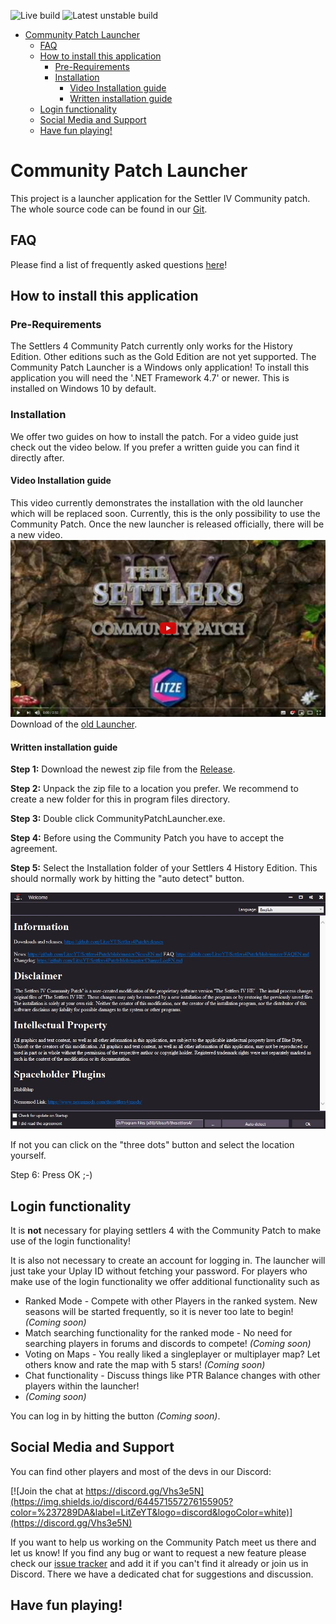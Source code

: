 ![Live build](https://github.com/Settlers4Modding/CommunityPatchLauncher/workflows/Live%20build/badge.svg)
![Latest unstable build](https://github.com/Settlers4Modding/CommunityPatchLauncher/workflows/Latest%20unstable%20build/badge.svg)

- [Community Patch Launcher](#community-patch-launcher)
  - [FAQ](#faq)
  - [How to install this application](#how-to-install-this-application)
    - [Pre-Requirements](#pre-requirements)
    - [Installation](#installation)
      - [Video Installation guide](#video-installation-guide)
      - [Written installation guide](#written-installation-guide)
  - [Login functionality](#login-functionality)
  - [Social Media and Support](#social-media-and-support)
  - [Have fun playing!](#have-fun-playing)
# Community Patch Launcher

This project is a launcher application for the Settler IV Community patch.
The whole source code can be found in our [Git].

## FAQ

Please find a list of frequently asked questions [here](https://github.com/Settlers4Modding/CommunityPatchLauncher/wiki/FAQ)!

## How to install this application

### Pre-Requirements

The Settlers 4 Community Patch currently only works for the History Edition. Other editions such as the Gold Edition are not yet supported.
The Community Patch Launcher is a Windows only application!
To install this application you will need the '.NET Framework 4.7' or newer. This is installed on Windows 10 by default.

### Installation

We offer two guides on how to install the patch. For a video guide just check out the video below.
If you prefer a written guide you can find it directly after.

#### Video Installation guide

This video currently demonstrates the installation with the old launcher which will be replaced soon.
Currently, this is the only possibility to use the Community Patch. Once the new launcher is released officially, there will be a new video.
[![Settlers 4 Community Patch Installation Guide](/.github/assets/VideoGuideold.JPG)](https://www.youtube.com/watch?v=145BOFN9m2s "Settlers 4 Community Patch Installation Guide")
Download of the [old Launcher].

#### Written installation guide

**Step 1:** Download the newest zip file from the [Release].

**Step 2:** Unpack the zip file to a location you prefer. We recommend to create a new folder for this in program files directory.

**Step 3:** Double click CommunityPatchLauncher.exe.

**Step 4:** Before using the Community Patch you have to accept the agreement.

**Step 5:** Select the Installation folder of your Settlers 4 History Edition. This should normally work by hitting the "auto detect" button.

![Agreement.JPG](/.github/assets/Agreement.JPG "Settlers 5 is not a real Settlers game!")

If not you can click on the "three dots" button and select the location yourself.

Step 6: Press OK ;-)

## Login functionality

It is **not** necessary for playing settlers 4 with the Community Patch to make use of the login functionality!

It is also not necessary to create an account for logging in. The launcher will just take your Uplay ID without fetching your password.
For players who make use of the login functionality we offer additional functionality such as
* Ranked Mode - Compete with other Players in the ranked system. New seasons will be started frequently, so it is never too late to begin! *(Coming soon)*
* Match searching functionality for the ranked mode - No need for searching players in forums and discords to compete! *(Coming soon)*
* Voting on Maps - You really liked a singleplayer or multiplayer map? Let others know and rate the map with 5 stars! *(Coming soon)*
* Chat functionality - Discuss things like PTR Balance changes with other players within the launcher!
* *(Coming soon)*

You can log in by hitting the button *(Coming soon)*.

## Social Media and Support

You can find other players and most of the devs in our Discord: 

[![Join the chat at https://discord.gg/Vhs3e5N](https://img.shields.io/discord/644571557276155905?color=%237289DA&label=LitZeYT&logo=discord&logoColor=white)](https://discord.gg/Vhs3e5N)

If you want to help us working on the Community Patch meet us there and let us know!
If you find any bug or want to request a new feature please check our [issue tracker] and add it if you can't find it already or join us in Discord. There we have a dedicated chat for suggestions and discussion.


## Have fun playing!

[Git]: https://github.com/Settlers4Modding/CommunityPatchLauncher/
[Release]: https://github.com/Settlers4Modding/CommunityPatchLauncher/releases
[issue tracker]: https://github.com/Settlers4Modding/CommunityPatchLauncher/issues
[old Launcher]: https://github.com/LitzeYT/Settlers4Patch/releases/
